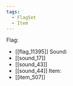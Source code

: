 ```yaml
---
tags:
  - FlagSet
  - Item
---
```

Flag:
- [[flag_11395]]
Sound:
- [[sound_17]]
- [[sound_43]]
- [[sound_44]]
Item:
- [[item_507]]
